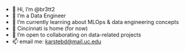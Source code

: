 - 👋 Hi, I’m @br3tt2
- 👾 I’m a Data Engineer
- 🌱 I’m currently learning about MLOps & data engineering concepts
- 📍 Cincinnati is home (for now)
- 🚀 I’m open to collaborating on data-related projects
- 📫 email me: karstebd@mail.uc.edu


<!---
br3tt2/br3tt2 is a ✨ special ✨ repository because its `README.md` (this file) appears on your GitHub profile.
You can click the Preview link to take a look at your changes.
--->
